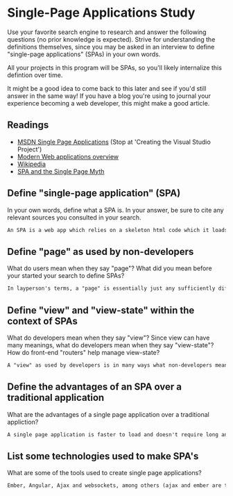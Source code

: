 # Single-Page Applications Study

Use your favorite search engine to research and answer the following questions
(no prior knowledge is expected). Strive for understanding the definitions
themselves, since you may be asked in an interview to define "single-page
applications" (SPAs) in your own words.

All your projects in this program will be SPAs, so you'll likely internalize
this defintion over time.

It might be a good idea to come back to this later and see if you'd still answer
in the same way! If you have a blog you're using to journal your experience
becoming a web developer, this might make a good article.

## Readings

-   [MSDN Single Page Applications](https://msdn.microsoft.com/en-us/magazine/dn463786.aspx) (Stop at 'Creating the Visual Studio Project')
-   [Modern Web applications overview](http://singlepageappbook.com/goal.html)
-   [Wikipedia](https://en.wikipedia.org/wiki/Single-page_application)
-   [SPA and the Single Page Myth](https://johnpapa.net/pageinspa/)

## Define "single-page application" (SPA)

In your own words, define what a SPA is. In your answer, be sure to cite any
relevant sources you consulted in your search.

```md
An SPA is a web app which relies on a skeleton html code which it loads once and then dynamically alter based on user actions.
```

## Define "page" as used by non-developers

What do users mean when they say "page"? What did you mean before your started
your search to define SPAs?

```md
In layperson's terms, a "page" is essentially just any sufficiently different set of things on the web broswer, generally considered to change when things are clicked.
```

## Define "view" and "view-state" within the context of SPAs

What do developers mean when they say "view"? Since view can have many meanings,
what do developers mean when they say "view-state"? How do front-end "routers"
help manage view-state?

```md
A "view" as used by developers is in many ways what non-developers mean by "page": the distinct set of things being rendered by the browser window. A view-state is a way to differentiate between various different render states that are similar enough to fall under the same view but have minor differences (perhaps a menu is open or closed). Routers, as I understand them, direct certain url paths to handle certain actions, so that view-states can be easily accessed directly from a URL, and the necessary resources can be served to the client as needed.
```

## Define the advantages of an SPA over a traditional application

What are the advantages of a single page application over a traditional appliction?

```md
A single page application is faster to load and doesn't require long and complicated URLs to be able to bookmark and get back to virtually the same place ou were when you left.
```

## List some technologies used to make SPA's

What are some of the tools used to create single page applications?

```md
Ember, Angular, Ajax and websockets, among others (ajax and ember are two of a number of libraries that serve the same function).
```
